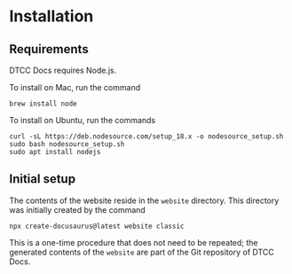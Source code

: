 # Installation

## Requirements

DTCC Docs requires Node.js.

To install on Mac, run the command

    brew install node

To install on Ubuntu, run the commands

    curl -sL https://deb.nodesource.com/setup_18.x -o nodesource_setup.sh
    sudo bash nodesource_setup.sh
    sudo apt install nodejs

## Initial setup

The contents of the website reside in the `website` directory.
This directory was initially created by the command

    npx create-docusaurus@latest website classic

This is a one-time procedure that does not need to be repeated; the
generated contents of the `website` are part of the Git repository of
DTCC Docs.
